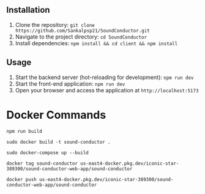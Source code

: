 ## Installation

1. Clone the repository: `git clone https://github.com/Sankalpsp21/SoundConductor.git`
2. Navigate to the project directory: `cd SoundConductor`
3. Install dependencies: `npm install && cd client && npm install`

## Usage

1. Start the backend server (hot-reloading for development): `npm run dev`
2. Start the front-end application: `npm run dev`
3. Open your browser and access the application at `http://localhost:5173`

# Docker Commands

```
npm run build

sudo docker build -t sound-conductor .

sudo docker-compose up --build

docker tag sound-conductor us-east4-docker.pkg.dev/iconic-star-389300/sound-conductor-web-app/sound-conductor

docker push us-east4-docker.pkg.dev/iconic-star-389300/sound-conductor-web-app/sound-conductor
```
